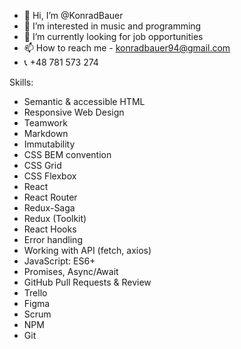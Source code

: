 - 👋 Hi, I’m @KonradBauer
- 👀 I’m interested in music and programming
- 🌱 I’m currently looking for job opportunities
- 📫 How to reach me - konradbauer94@gmail.com
- 📞 +48 781 573 274

Skills:

<ul>
<li>Semantic & accessible HTML</li>
<li>Responsive Web Design</li>
<li>Teamwork</li>
<li>Markdown</li>
<li>Immutability</li>
<li>CSS BEM convention</li>
<li>CSS Grid</li>
<li>CSS Flexbox</li>
<li>React</li>
<li>React Router</li>
<li>Redux-Saga</li>
<li>Redux (Toolkit)</li>
<li>React Hooks</li>
<li>Error handling</li>
<li>Working with API (fetch, axios)</li>
<li>JavaScript: ES6+</li>
<li>Promises, Async/Await</li>
<li>GitHub Pull Requests & Review</li>
<li>Trello</li>
<li>Figma</li>
<li>Scrum</li>
<li>NPM</li>
<li>Git</li>
</ul>
<!---
KonradBauer/KonradBauer is a ✨ special ✨ repository because its `README.md` (this file) appears on your GitHub profile.
You can click the Preview link to take a look at your changes.
--->
